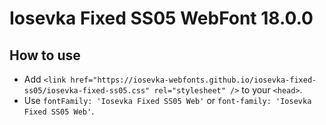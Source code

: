 # Iosevka Fixed SS05 WebFont 18.0.0

## How to use

- Add `<link href="https://iosevka-webfonts.github.io/iosevka-fixed-ss05/iosevka-fixed-ss05.css" rel="stylesheet" />` to your `<head>`.
- Use `fontFamily: 'Iosevka Fixed SS05 Web'` or `font-family: 'Iosevka Fixed SS05 Web'`.
